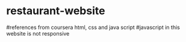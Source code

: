 # restaurant-website
#references from coursera html, css and java script
#javascript in this website is not responsive

